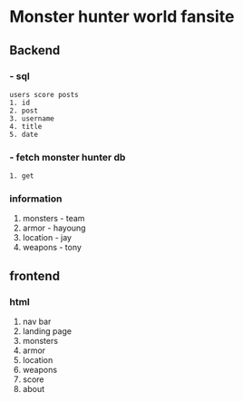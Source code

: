 # Monster hunter world fansite #
## Backend
### - sql
    users score posts
    1. id
    2. post
    3. username
    4. title
    5. date
### - fetch monster hunter db
    1. get
### information
1. monsters - team
2. armor - hayoung
3. location - jay 
4. weapons - tony

## frontend
### html
1. nav bar
2. landing page
3. monsters
4. armor
5. location
6. weapons
7. score
8. about

